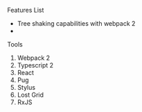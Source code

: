 Features List
  - Tree shaking capabilities with webpack 2
  -

Tools
  1. Webpack 2
  2. Typescript 2
  3. React
  4. Pug
  5. Stylus
  6. Lost Grid
  7. RxJS
